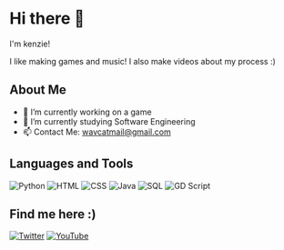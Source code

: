 # Hi there 👋

I'm kenzie!

I like making games and music! I also make videos about my process :)

## About Me

- 🔭 I’m currently working on a game
- 🌱 I’m currently studying Software Engineering
- 📫 Contact Me: wavcatmail@gmail.com

## Languages and Tools
![Python](https://img.shields.io/badge/-Python-3776AB?style=flat-square&logo=python&logoColor=white)
![HTML](https://img.shields.io/badge/-HTML-E34F26?style=flat-square&logo=html5&logoColor=white)
![CSS](https://img.shields.io/badge/-CSS-1572B6?style=flat-square&logo=css3&logoColor=white)
![Java](https://img.shields.io/badge/-Java-007396?style=flat-square&logo=java&logoColor=white)
![SQL](https://img.shields.io/badge/-SQL-4479A1?style=flat-square&logo=postgresql&logoColor=white)
![GD Script](https://img.shields.io/badge/-GD_Script-478CBF?style=flat-square&logo=godot-engine&logoColor=white)

## Find me here :)

[![Twitter](https://img.shields.io/badge/-Twitter-1DA1F2?style=flat-square&logo=twitter&logoColor=white)](https://x.com/wavcatt)
[![YouTube](https://img.shields.io/badge/-YouTube-FF0000?style=flat-square&logo=youtube&logoColor=white)](https://www.youtube.com/channel/UC2M08o1W4S7rtFP1Zc-jFXw)


